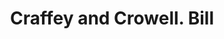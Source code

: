 ---
doi: 10.7916/D8001D5M
date_other: '1895'
date_other_textual: '1895'
form: printed ephemera
genre:
- Invoices
name:
- Craffey and Crowell
object_in_context_url: https://biggert.cul.columbia.edu/items/view/ave_biggert_00043
subject_hierarchical_geographic:
- Denver, Colorado, United States
subject_name:
- Craffey and Crowell
title: Craffey and Crowell. Bill
sort_title: Craffey and Crowell. Bill
call_number: ave_biggert_00043
coordinates:
- 39.761944444444445,-104.88111111111111
pid: ave_biggert_00043
identifiers: ave_biggert_00043
thumbnail: https://derivativo-3.library.columbia.edu/iiif/2/ldpd:342987/full/!256,256/0/native.jpg
permalink: "/biggert/ave_biggert_00043/"
layout: iiif-image-page
---